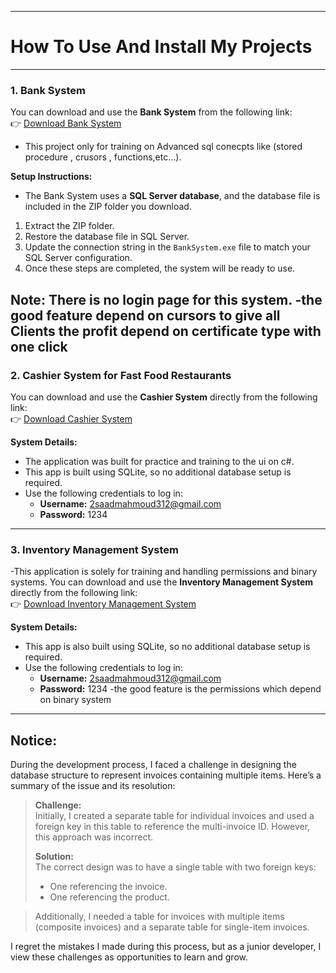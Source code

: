 ______________________________________________________________________________________________________________________________
# How To Use And Install My Projects
______________________________________________________________________________________________________________________________

### 1. Bank System
You can download and use the **Bank System** from the following link:  
👉 [Download Bank System](https://www.mediafire.com/file/55wm3mfsk1acw0r/BankSystem_git.zip/file)
- This project only for training on Advanced sql conecpts like (stored procedure , crusors , functions,etc...).

**Setup Instructions:**

- The Bank System uses a **SQL Server database**, and the database file is included in the ZIP folder you download.

1. Extract the ZIP folder.
2. Restore the database file in SQL Server.
3. Update the connection string in the `BankSystem.exe` file to match your SQL Server configuration.
4. Once these steps are completed, the system will be ready to use.

**Note:** There is no login page for this system.
-the good feature depend on cursors to give all Clients the profit depend on certificate type with one click
---

### 2. Cashier System for Fast Food Restaurants
You can download and use the **Cashier System** directly from the following link:  
👉 [Download Cashier System](https://www.mediafire.com/file/9x4v1sfgb4hn5ys/Restaurant_Solution_Git.zip/file)

**System Details:**
- The application was built for practice and training to the ui on c#.
- This app is built using SQLite, so no additional database setup is required.  
- Use the following credentials to log in:  
  - **Username:** 2saadmahmoud312@gmail.com  
  - **Password:** 1234

---

### 3. Inventory Management System
-This application is solely for training and handling permissions and binary systems.
You can download and use the **Inventory Management System** directly from the following link:  
👉 [Download Inventory Management System](https://www.mediafire.com/file/g5c1atwkfnk1s8i/The+Genral+Manager.zip/file)

**System Details:**
- This app is also built using SQLite, so no additional database setup is required.  
- Use the following credentials to log in:  
  - **Username:** 2saadmahmoud312@gmail.com  
  - **Password:** 1234
-the good feature is the permissions which depend on binary system
---

## Notice:
During the development process, I faced a challenge in designing the database structure to represent invoices containing multiple items. Here’s a summary of the issue and its resolution:

> **Challenge:**  
> Initially, I created a separate table for individual invoices and used a foreign key in this table to reference the multi-invoice ID. However, this approach was incorrect.  
>   
> **Solution:**  
> The correct design was to have a single table with two foreign keys:  
> - One referencing the invoice.  
> - One referencing the product.  

> Additionally, I needed a table for invoices with multiple items (composite invoices) and a separate table for single-item invoices.

I regret the mistakes I made during this process, but as a junior developer, I view these challenges as opportunities to learn and grow.
